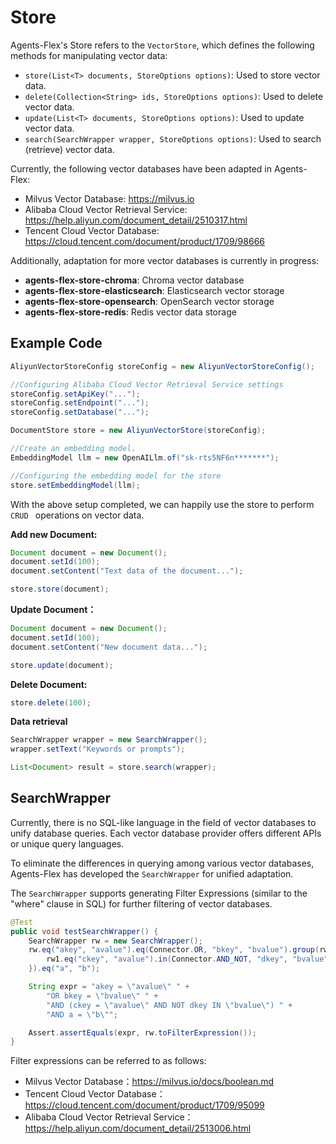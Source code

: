 # Store

Agents-Flex's Store refers to the ` VectorStore `, which defines the following methods for manipulating vector data:

- `store(List<T> documents, StoreOptions options)`: Used to store vector data.
- `delete(Collection<String> ids, StoreOptions options)`: Used to delete vector data.
- `update(List<T> documents, StoreOptions options)`: Used to update vector data.
- `search(SearchWrapper wrapper, StoreOptions options)`: Used to search (retrieve) vector data.

Currently, the following vector databases have been adapted in Agents-Flex:


- Milvus Vector Database: https://milvus.io
- Alibaba Cloud Vector Retrieval Service: https://help.aliyun.com/document_detail/2510317.html
- Tencent Cloud Vector Database: https://cloud.tencent.com/document/product/1709/98666

Additionally, adaptation for more vector databases is currently in progress:

- **agents-flex-store-chroma**: Chroma vector database
- **agents-flex-store-elasticsearch**: Elasticsearch vector storage
- **agents-flex-store-opensearch**: OpenSearch vector storage
- **agents-flex-store-redis**: Redis vector data storage

## Example Code

```java
AliyunVectorStoreConfig storeConfig = new AliyunVectorStoreConfig();

//Configuring Alibaba Cloud Vector Retrieval Service settings
storeConfig.setApiKey("...");
storeConfig.setEndpoint("...");
storeConfig.setDatabase("...");

DocumentStore store = new AliyunVectorStore(storeConfig);

//Create an embedding model，
EmbeddingModel llm = new OpenAILlm.of("sk-rts5NF6n*******");

//Configuring the embedding model for the store
store.setEmbeddingModel(llm);
```

With the above setup completed, we can happily use the store to perform  `CRUD ` operations on vector data.

**Add new Document:**

```java
Document document = new Document();
document.setId(100);
document.setContent("Text data of the document...");

store.store(document);
```

**Update Document：**

```java
Document document = new Document();
document.setId(100);
document.setContent("New document data...");

store.update(document);
```

**Delete Document:**

```java
store.delete(100);
```

**Data retrieval**

```java
SearchWrapper wrapper = new SearchWrapper();
wrapper.setText("Keywords or prompts");

List<Document> result = store.search(wrapper);
```

## SearchWrapper


Currently, there is no SQL-like language in the field of vector databases to unify database queries. Each vector database provider offers different APIs or unique query languages.

To eliminate the differences in querying among various vector databases, Agents-Flex has developed the `SearchWrapper` for unified adaptation.

The `SearchWrapper` supports generating Filter Expressions (similar to the "where" clause in SQL) for further filtering of vector databases.

```java
@Test
public void testSearchWrapper() {
    SearchWrapper rw = new SearchWrapper();
    rw.eq("akey", "avalue").eq(Connector.OR, "bkey", "bvalue").group(rw1 -> {
        rw1.eq("ckey", "avalue").in(Connector.AND_NOT, "dkey", "bvalue");
    }).eq("a", "b");

    String expr = "akey = \"avalue\" " +
        "OR bkey = \"bvalue\" " +
        "AND (ckey = \"avalue\" AND NOT dkey IN \"bvalue\") " +
        "AND a = \"b\"";

    Assert.assertEquals(expr, rw.toFilterExpression());
}
```

Filter expressions can be referred to as follows:

- Milvus Vector Database：https://milvus.io/docs/boolean.md
- Tencent Cloud Vector Database：https://cloud.tencent.com/document/product/1709/95099
- Alibaba Cloud Vector Retrieval Service：https://help.aliyun.com/document_detail/2513006.html


